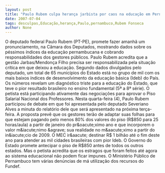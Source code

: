 ```yaml
---
layout: post
title: "Paulo Rubem culpa herança jarbista por caos na educação em Pernambuco"
date: 2007-07-04
tags: desculpas,Educação,herança,Paulo,pernambuco,Rubem Fonseca
author: None
---
```

O deputado federal Paulo Rubem (PT-PE), promete fazer amanh&atilde; um pronunciamento, na C&acirc;mara dos Deputados, mostrando dados sobre os p&eacute;ssimos &iacute;ndices da educa&ccedil;&atilde;o pernambucana e cobrando responsabilidades dos gestores p&uacute;blicos. 
Paulo Rubem acredita que a gest&atilde;o Jarbas/Mendon&ccedil;a Filho precisa ser responsabilizada pela situa&ccedil;&atilde;o cr&iacute;tica em que deixou a educa&ccedil;&atilde;o. 
Segundo dados divulgados pelo deputado, um total de 65 munic&iacute;pios do Estado est&aacute; no grupo de mil com os mais baixos &iacute;ndices de desenvolvimento da educa&ccedil;&atilde;o b&aacute;sica (Ideb) do Pa&iacute;s. Os n&uacute;meros revelam um diagn&oacute;stico triste para a educa&ccedil;&atilde;o do Estado, que teve o pior resultado brasileiro no ensino fundamental (5&ordf; a 8&ordf; s&eacute;rie).
O petista est&aacute; participando ativamente das negocia&ccedil;&otilde;es para aprovar o Piso Salarial Nacional dos Professores. Nesta quarta-feira (4), Paulo Rubem participou de debate em que foi apresentada pelo deputado Severiano Alves a minuta do relat&oacute;rio dele que ser&aacute; apresentado na pr&oacute;xima ter&ccedil;a-feira. A proposta prev&ecirc; que os gestores ter&atilde;o de adaptar suas folhas para que estejam pagando pelo menos 80% dos valores do piso (R$850 para 25 horas/aula) a partir de janeiro do pr&oacute;ximo ano e que incorporem o valor m&iacute;nimo &agrave; sua realidade no m&aacute;ximo a partir do in&iacute;cio de 2009. 
O MEC ir&aacute; destinar R$ 1 bilh&atilde;o at&eacute; o fim deste ano para atender as mil cidades brasileiras com pior Ideb. O Governo do Estado promete antecipar o piso de R$850 antes de todos os outros estados. Mas o petista acredita que os estragos que foram feitos at&eacute; agora ao sistema educacional n&atilde;o podem ficar impunes. O Minist&eacute;rio P&uacute;blico de Pernambuco tem v&aacute;rias den&uacute;ncias de m&aacute; utiliza&ccedil;&atilde;o dos recursos do Fundef. 